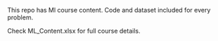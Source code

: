 This repo has Ml course content. Code and dataset included for every problem.

Check ML_Content.xlsx for full course details.
